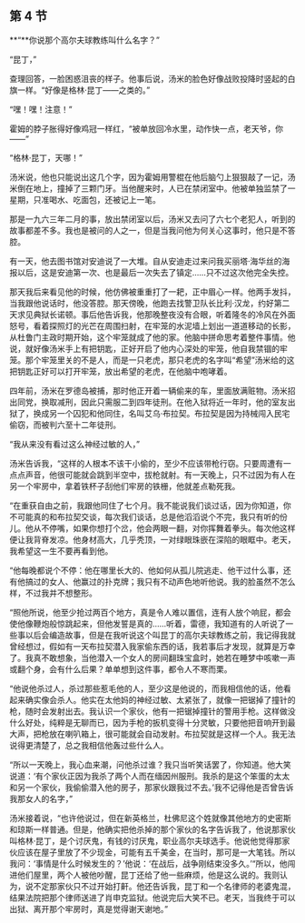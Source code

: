 ## 第 4 节

**“**你说那个高尔夫球教练叫什么名字？”

“昆丁，”

查理回答，一脸困惑沮丧的样子。他事后说，汤米的脸色好像战败投降时竖起的白旗一样。“好像是格林·昆丁——之类的。”

“嘿！嘿！注意！”

霍姆的脖子胀得好像鸡冠一样红，“被单放回冷水里，动作快一点，老天爷，你——”

“格林·昆丁，天哪！”

汤米说，他也只能说出这几个字，因为霍姆用警棍在他后脑勺上狠狠敲了一记，汤米倒在地上，撞掉了三颗门牙。当他醒来时，人已在禁闭室中。他被单独监禁了一星期，只准喝水、吃面包，还被记上一笔。

那是一九六三年二月的事，放出禁闭室以后，汤米又去问了六七个老犯人，听到的故事都差不多。我也是被问的人之一，但是当我问他为何关心这事时，他只是不答腔。

有一天，他去图书馆对安迪说了一大堆。自从安迪走过来问我买丽塔·海华丝的海报以后，这是安迪第一次、也是最后一次失去了镇定……只不过这次他完全失控。

那天我后来看见他的时候，他仿佛被重重打了一耙，正中眉心一样。他两手发抖，当我跟他说话时，他没答腔。那天傍晚，他跑去找警卫队长比利·汉龙，约好第二天求见典狱长诺顿。事后他告诉我，他那晚整夜没有合眼，听着隆冬的冷风在外面怒号，看着探照灯的光芒在周围扫射，在牢笼的水泥墙上划出一道道移动的长影，从杜鲁门主政时期开始，这个牢笼就成了他的家。他脑中拼命思考着整件事情。他说，就好像汤米手上有把钥匙，正好开启了他内心深处的牢笼，他自我禁锢的牢笼。那个牢笼里关的不是人，而是一只老虎，那只老虎的名字叫“希望”汤米给的这把钥匙正好可以打开牢笼，放出希望的老虎，在他脑中咆哮着。

四年前，汤米在罗德岛被捕，那时他正开着一辆偷来的车，里面放满赃物。汤米招出同党，换取减刑，因此只需服二到四年徒刑。在他入狱将近一年时，他的室友出狱了，换成另一个囚犯和他同住，名叫艾乌·布拉契。布拉契是因为持械闯入民宅偷窃，而被判六至十二年徒刑。

“我从来没有看过这么神经过敏的人，”

汤米告诉我，“这样的人根本不该干小偷的，至少不应该带枪行窃。只要周遭有一点点声音，他很可能就会跳到半空中，拔枪就射。有一天晚上，只不过因为有人在另一个牢房中，拿着铁杯子刮他们牢房的铁栅，他就差点勒死我。

“在重获自由之前，我跟他同住了七个月。我不能说我们谈过话，因为你知道，你不可能真的和布拉契交谈，每次我们谈话，总是他滔滔说个不完，我只有听的份儿。他从不停嘴，如果你想打个岔，他会两眼一翻，对你挥舞着拳头。每次他这样便让我背脊发凉。他身材高大，几乎秃顶，一对绿眼珠嵌在深陷的眼眶中。老天，我希望这一生不要再看到他。

“他每晚都说个不停：他在哪里长大的、他如何从孤儿院逃走、他干过什么事，还有他搞过的女人、他赢过的扑克牌；我只有不动声色地听他说。我的脸虽然不怎么样，不过我并不想整形。

“照他所说，他至少抢过两百个地方，真是令人难以置信，连有人放个响屁，都会使他像鞭炮般惊跳起来，但他发誓是真的……听着，雷德，我知道有的人听说了一些事以后会编造故事，但是在我听说这个叫昆丁的高尔夫球教练之前，我记得我就曾经想过，假如有一天布拉契潜入我家偷东西的话，我若事后才发现，就算是万幸了。我真不敢想象，当他潜入一个女人的房间翻珠宝盒时，她若在睡梦中咳嗽一声或翻个身，会有什么后果？单单想到这件事，都令人不寒而栗。

“他说他杀过人，杀过那些惹毛他的人，至少这是他说的，而我相信他的话，他看起来确实像会杀人。他实在太他妈的神经过敏、太紧张了，就像一把锯掉了撞针的枪，随时会发射出去。我认识一个家伙，他有一把锯掉撞针的警用手枪。这样做没什么好处，纯粹是无聊而已，因为手枪的扳机变得十分灵敏，只要他把音响开到最大声，把枪放在喇叭箱上，很可能就会自动发射。布拉契就是这样一个人。我无法说得更清楚了，总之我相信他轰过些什么人。

“所以一天晚上，我心血来潮，问他杀过谁？我只当听笑话罢了，你知道。他大笑说道：‘有个家伙正因为我杀了两个人而在缅因州服刑。我杀的是这个笨蛋的太太和另一个家伙，我偷偷潜入他的房子，那家伙跟我过不去。’我不记得他是否曾告诉我那女人的名字，”

汤米接着说，“也许他说过，但在新英格兰，杜佛尼这个姓就像其他地方的史密斯和琼斯一样普通。但是，他确实把他杀掉的那个家伙的名字告诉我了，他说那家伙叫格林·昆丁，是个讨厌鬼，有钱的讨厌鬼，职业高尔夫球选手。他说他觉得那家伙应该在屋子里放了不少现金，可能有五千美金，在当时，那可是一大笔钱。所以我问：‘事情是什么时候发生的？’他说：‘在战后，战争刚结束没多久。’“所以，他闯进他们屋里，两个人被他吵醒，昆丁还给了他一些麻烦，他是这么说的。我则认为，说不定那家伙只不过开始打鼾。他还告诉我，昆丁和一个名律师的老婆鬼混，结果法院把那个律师送进了肖申克监狱。他说完后大笑不已。老天，当我终于可以出狱、离开那个牢房时，真是觉得谢天谢地。”